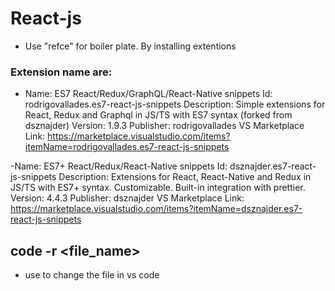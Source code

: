 # React-js
- Use "refce" for boiler plate. By installing extentions
### Extension name are: 
- Name: ES7 React/Redux/GraphQL/React-Native snippets
Id: rodrigovallades.es7-react-js-snippets
Description: Simple extensions for React, Redux and Graphql in JS/TS with ES7 syntax (forked from dsznajder)
Version: 1.9.3
Publisher: rodrigovallades
VS Marketplace Link: https://marketplace.visualstudio.com/items?itemName=rodrigovallades.es7-react-js-snippets

-Name: ES7+ React/Redux/React-Native snippets
Id: dsznajder.es7-react-js-snippets
Description: Extensions for React, React-Native and Redux in JS/TS with ES7+ syntax. Customizable. Built-in integration with prettier.
Version: 4.4.3
Publisher: dsznajder
VS Marketplace Link: https://marketplace.visualstudio.com/items?itemName=dsznajder.es7-react-js-snippets


## code -r <file_name>
- use to change the file in vs code